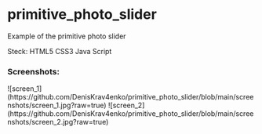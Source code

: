 # primitive_photo_slider
Example of the primitive photo slider

Steck: 
HTML5
CSS3
Java Script

<h3>Screenshots:</h3>
![screen_1](https://github.com/DenisKrav4enko/primitive_photo_slider/blob/main/screenshots/screen_1.jpg?raw=true)
![screen_2](https://github.com/DenisKrav4enko/primitive_photo_slider/blob/main/screenshots/screen_2.jpg?raw=true)
